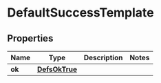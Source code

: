 
# DefaultSuccessTemplate

## Properties
Name | Type | Description | Notes
------------ | ------------- | ------------- | -------------
**ok** | [**DefsOkTrue**](DefsOkTrue.md) |  | 



